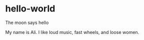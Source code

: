 # hello-world
The moon says hello

My name is Ali. I like loud music, fast wheels, and loose women.
